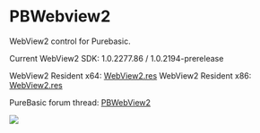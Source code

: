 # PBWebview2

WebView2 control for Purebasic.

Current WebView2 SDK: 1.0.2277.86 / 1.0.2194-prerelease

WebView2 Resident x64: [WebView2.res](https://raw.githubusercontent.com/omegakode/PBWebview2/master/x64/WebView2.res)
WebView2 Resident x86: [WebView2.res](https://raw.githubusercontent.com/omegakode/PBWebview2/master/x86/WebView2.res)

PureBasic forum thread: [PBWebView2](https://www.purebasic.fr/english/viewtopic.php?f=7&t=75898)

[![](https://www.paypalobjects.com/en_US/i/btn/btn_donateCC_LG.gif)](https://www.paypal.com/cgi-bin/webscr?cmd=_s-xclick&hosted_button_id=PU4CAZVWQDCBJ)
